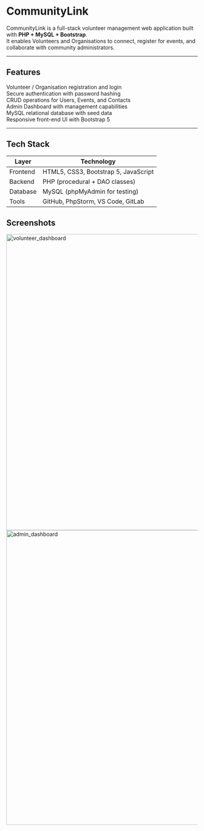 # CommunityLink

CommunityLink is a full-stack volunteer management web application built with **PHP + MySQL + Bootstrap**.  
It enables Volunteers and Organisations to connect, register for events, and collaborate with community administrators.

---

## Features

Volunteer / Organisation registration and login  
Secure authentication with password hashing  
CRUD operations for Users, Events, and Contacts  
Admin Dashboard with management capabilities  
MySQL relational database with seed data  
Responsive front-end UI with Bootstrap 5  

---

## Tech Stack

| Layer | Technology |
|------|------------|
| Frontend | HTML5, CSS3, Bootstrap 5, JavaScript |
| Backend | PHP (procedural + DAO classes) |
| Database | MySQL (phpMyAdmin for testing) |
| Tools | GitHub, PhpStorm, VS Code, GitLab |

## Screenshots

<img width="1439" height="778" alt="volunteer_dashboard" src="https://github.com/user-attachments/assets/4b8c9663-3b98-4714-902c-01158f89f409" />
<img width="1438" height="775" alt="admin_dashboard" src="https://github.com/user-attachments/assets/fc4cbca2-a08a-41f3-9112-082525cd7bef" />
